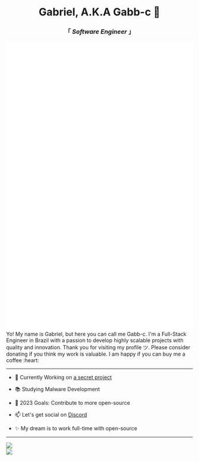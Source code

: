 <div align="center" justify="center">
 
<h1>Gabriel, A.K.A Gabb-c 👋 </h1>
<h3> 「  <em>Software Engineer</em>  」 </h3>

</div>

<img align="left" alt="Metrics" src="https://github.com/Gabb-c/Gabb-c/blob/main/github-metrics.svg" />

<p align="left" >
  Yo! My name is Gabriel, but here you can call me Gabb-c. I'm a Full-Stack Engineer in Brazil with a passion to develop highly scalable projects with quality and innovation. Thank you for visiting my profile ツ. Please consider donating if you think my work is valuable. I am happy if you can buy 
  me a coffee :heart:
</p>

---

- 🔭 Currently Working on [a secret project](https://www.youtube.com/watch?v=dQw4w9WgXcQ)

- 📚 Studying Malware Development

- 🏹 2023 Goals: Contribute to more open-source

- 📫 Let's get social on [Discord](https://discordapp.com/users/345609067181375490/)

- ✨ My dream is to work full-time with open-source

---

<img align="left" width="36%" src="https://github-readme-stats.vercel.app/api?username=Gabb-c&count_private=true&show_icons=true&theme=tokyonight" />
<br/>
<img align="left" width="36%" src="https://github-readme-stats.vercel.app/api/top-langs/?username=Gabb-c&theme=tokyonight&layout=compact" />

<!-- If you're using "main" as default branch
![Metrics](https://github.com/Gabb-c/Gabb-c/blob/main/github-metrics.svg)
-->
